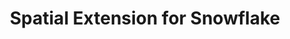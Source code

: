 ---
title: Spatial Extension for Snowflake
description: "Unlock Spatial Analytics in Snowflake"
icon: "/img/icons/snowflake.png"
repoUrl: https://github.com/CartoDB/carto-spatial-extension

url: spatial-extension-sf
indexPage: "overview/getting-started.md"

menu:
  - title: "Overview"
    folder:
      - title: "Getting started"
      - title: "Spatial indexes"
  - title: "Examples"
    folder:
      - title: "A Quadkey grid of stores locations and simple cannibalization analysis"
      - title: "Minkowski distance to perform cannibalization analysis"
      - title: "Computing US airports connections and routes interpolations"
      - title: "New suppliers offices based on store locations clusters"
      - title: "Analyzing store locations coverage using a Voronoi diagram"
      - title: "Enrichment of catchment areas for store characterization"
  - title: "SQL Reference"
    folder:
      - title: "Overview"
      - title: "accessors"
      - title: "clustering"
      - title: "constructors"
      - title: "h3"
      - title: "measurements"
      - title: "placekey"
      - title: "processing"
      - title: "quadkey"
      - title: random
      - title: "s2"
      - title: "transformations"
  - title: "Release notes" 
---